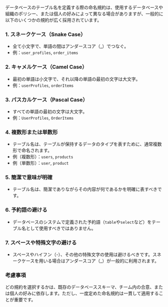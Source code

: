 データベースのテーブル名を定義する際の命名規約は、使用するデータベースや組織のポリシー、または個人の好みによって異なる場合がありますが、一般的に以下のいくつかの規約が広く採用されています。

### 1. **スネークケース（Snake Case）**
- 全て小文字で、単語の間はアンダースコア（_）でつなぐ。
- 例：`user_profiles`, `order_items`

### 2. **キャメルケース（Camel Case）**
- 最初の単語は小文字で、それ以降の単語の最初の文字は大文字。
- 例：`userProfiles`, `orderItems`

### 3. **パスカルケース（Pascal Case）**
- すべての単語の最初の文字は大文字。
- 例：`UserProfiles`, `OrderItems`

### 4. **複数形または単数形**
- テーブル名は、テーブルが保持するデータのタイプを表すために、通常複数形で命名されます。
- 例（複数形）：`users`, `products`
- 例（単数形）：`user`, `product`

### 5. **簡潔で意味が明確**
- テーブル名は、簡潔でありながらその内容が何であるかを明確に表すべきです。

### 6. **予約語の避ける**
- データベースのシステムで定義された予約語（`table`や`select`など）をテーブル名として使用すべきではありません。

### 7. **スペースや特殊文字の避ける**
- スペースやハイフン（-）、その他の特殊文字の使用は避けるべきです。スネークケースを用いる場合はアンダースコア（_）が一般的に利用されます。

### 考慮事項
どの規約を選択するかは、既存のデータベーススキーマ、チーム内の合意、または個人の好みに依存します。ただし、一度定めた命名規約は一貫して適用することが重要です。